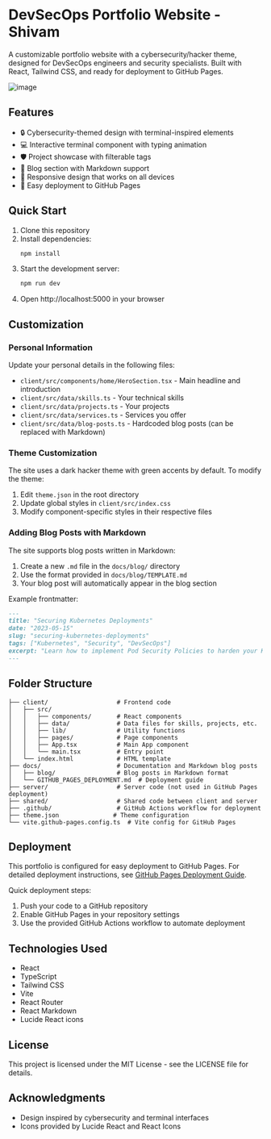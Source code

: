 # DevSecOps Portfolio Website - Shivam

A customizable portfolio website with a cybersecurity/hacker theme, designed for DevSecOps engineers and security specialists. Built with React, Tailwind CSS, and ready for deployment to GitHub Pages.

![image](https://github.com/user-attachments/assets/a892a0f0-db1c-4f1f-90a1-fba0a808dccc)


## Features

- 🔒 Cybersecurity-themed design with terminal-inspired elements
- 💻 Interactive terminal component with typing animation
- 🛡️ Project showcase with filterable tags
- 📝 Blog section with Markdown support
- 🔄 Responsive design that works on all devices
- 🚀 Easy deployment to GitHub Pages

## Quick Start

1. Clone this repository
2. Install dependencies:
   ```bash
   npm install
   ```
3. Start the development server:
   ```bash
   npm run dev
   ```
4. Open http://localhost:5000 in your browser

## Customization

### Personal Information

Update your personal details in the following files:

- `client/src/components/home/HeroSection.tsx` - Main headline and introduction
- `client/src/data/skills.ts` - Your technical skills
- `client/src/data/projects.ts` - Your projects
- `client/src/data/services.ts` - Services you offer
- `client/src/data/blog-posts.ts` - Hardcoded blog posts (can be replaced with Markdown)

### Theme Customization

The site uses a dark hacker theme with green accents by default. To modify the theme:

1. Edit `theme.json` in the root directory
2. Update global styles in `client/src/index.css`
3. Modify component-specific styles in their respective files

### Adding Blog Posts with Markdown

The site supports blog posts written in Markdown:

1. Create a new `.md` file in the `docs/blog/` directory
2. Use the format provided in `docs/blog/TEMPLATE.md`
3. Your blog post will automatically appear in the blog section

Example frontmatter:

```markdown
---
title: "Securing Kubernetes Deployments"
date: "2023-05-15"
slug: "securing-kubernetes-deployments"
tags: ["Kubernetes", "Security", "DevSecOps"]
excerpt: "Learn how to implement Pod Security Policies to harden your Kubernetes cluster."
---
```

## Folder Structure

```
├── client/                   # Frontend code
│   ├── src/
│   │   ├── components/       # React components
│   │   ├── data/             # Data files for skills, projects, etc.
│   │   ├── lib/              # Utility functions
│   │   ├── pages/            # Page components
│   │   ├── App.tsx           # Main App component
│   │   └── main.tsx          # Entry point
│   └── index.html            # HTML template
├── docs/                     # Documentation and Markdown blog posts
│   ├── blog/                 # Blog posts in Markdown format
│   └── GITHUB_PAGES_DEPLOYMENT.md  # Deployment guide
├── server/                   # Server code (not used in GitHub Pages deployment)
├── shared/                   # Shared code between client and server
├── .github/                  # GitHub Actions workflow for deployment
├── theme.json               # Theme configuration
└── vite.github-pages.config.ts  # Vite config for GitHub Pages
```

## Deployment

This portfolio is configured for easy deployment to GitHub Pages. For detailed deployment instructions, see [GitHub Pages Deployment Guide](docs/GITHUB_PAGES_DEPLOYMENT.md).

Quick deployment steps:

1. Push your code to a GitHub repository
2. Enable GitHub Pages in your repository settings
3. Use the provided GitHub Actions workflow to automate deployment

## Technologies Used

- React
- TypeScript
- Tailwind CSS
- Vite
- React Router
- React Markdown
- Lucide React icons

## License

This project is licensed under the MIT License - see the LICENSE file for details.

## Acknowledgments

- Design inspired by cybersecurity and terminal interfaces
- Icons provided by Lucide React and React Icons
